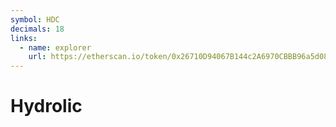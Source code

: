 ```yaml
---
symbol: HDC
decimals: 18
links:
  - name: explorer
    url: https://etherscan.io/token/0x26710D94067B144c2A6970CBBB96a5d08B70aC79
---
```


# Hydrolic
